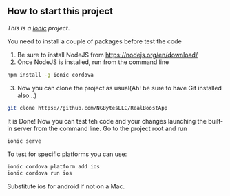 ## How to start this project

*This is a [Ionic](https://ionicframework.com/) project*.

You need to install a couple of packages before test the code
1. Be sure to install NodeJS from https://nodejs.org/en/download/
2. Once NodeJS is installed, run from the command line

```bash
npm install -g ionic cordova
```
3. Now you can clone the project as usual(Ah! be sure to have Git installed also...)

```bash
git clone https://github.com/NGBytesLLC/RealBoostApp
```

It is Done! Now you can test teh code and your changes launching the built-in server from the command line. Go to the project root and run

```bash
ionic serve
```

To test for specific platforms you can use:

```bash
ionic cordova platform add ios
ionic cordova run ios
```

Substitute ios for android if not on a Mac.
